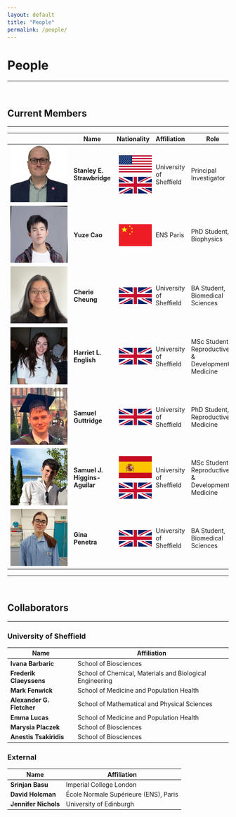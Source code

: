 ```yaml
---
layout: default
title: "People"
permalink: /people/
---
```


# **People**

---

<br>

## Current Members

---

<style>
	.people-table td:first-child,
	.people-table th:first-child {
		width: 130px;
		min-width: 130px;
		max-width: 150px;
	}

	.flag-icon {		
		height: 1%;
		width: auto;
		vertical-align: middle;
		margin: 5px
	}
</style>

<table class="people-table">
  <thead>
    <tr>
      <th></th>
      <th>Name</th>
      <th>Nationality</th>
      <th>Affiliation</th>
      <th>Role</th>
      <th>Year</th>
      <th>Notes</th>
    </tr>
  </thead>
  <tbody>
    <tr>
      <td><img src="/assets/images/people/stanley_strawbridge.jpg" class="people-photo" /></td>
      <td><strong>Stanley E. Strawbridge</strong></td>
      <td>
        <img src="/assets/images/flags/US.png" class="flag-icon" />
        <img src="/assets/images/flags/UK.png" class="flag-icon" />
      </td>
      <td>University of Sheffield</td>
      <td>Principal Investigator</td>
      <td>—</td>
      <td></td>
    </tr>
    <tr>
      <td><img src="/assets/images/people/yuze_cao.jpg" class="people-photo" /></td>
      <td><strong>Yuze Cao</strong></td>
      <td>
	    <img src="/assets/images/flags/CN.png" class="flag-icon" />
	  </td>
      <td>ENS Paris</td>
      <td>PhD Student, Biophysics</td>
      <td>2024</td>
      <td>Primary supervisors: David Holcman, Srinjan Basu</td>
    </tr>
    <tr>
      <td><img src="/assets/images/people/cherie_cheung.jpg" class="people-photo" /></td>
      <td><strong>Cherie Cheung</strong></td>
      <td>
		<img src="/assets/images/flags/UK.png" class="flag-icon" />
	  </td>
      <td>University of Sheffield</td>
      <td>BA Student, Biomedical Sciences</td>
      <td>2025</td>
      <td>Sheffield Undergraduate Research Experience (SURE) Student</td>
    </tr>
    <tr>
      <td><img src="/assets/images/people/harriet_english.jpg" class="people-photo" /></td>
      <td><strong>Harriet L. English</strong></td>
      <td>
		<img src="/assets/images/flags/UK.png" class="flag-icon" />
	  </td>
      <td>University of Sheffield</td>
      <td>MSc Student, Reproductive & Developmental Medicine</td>
      <td>2025</td>
      <td></td>
    </tr>
    <tr>
      <td><img src="/assets/images/people/samuel_guttridge.jpg" class="people-photo" /></td>
      <td><strong>Samuel Guttridge</strong></td>
      <td><img src="/assets/images/flags/UK.png" class="flag-icon" /></td>
      <td>University of Sheffield</td>
      <td>PhD Student, Reproductive Medicine</td>
      <td>2025</td>
      <td>Primary supervisor: Emma Lucas</td>
    </tr>
    <tr>
      <td><img src="/assets/images/people/samuel_higgins-aguilar.jpg" class="people-photo" /></td>
      <td><strong>Samuel J. Higgins-Aguilar</strong></td>
      <td>
        <img src="/assets/images/flags/ES.png" class="flag-icon" />
        <img src="/assets/images/flags/UK.png" class="flag-icon" />
      </td>
      <td>University of Sheffield</td>
      <td>MSc Student, Reproductive & Developmental Medicine</td>
      <td>2025</td>
      <td></td>
    </tr>
    <tr>
      <td><img src="/assets/images/people/gina_penetra.jpg" class="people-photo" /></td>
      <td><strong>Gina Penetra</strong></td>
      <td>
        <img src="/assets/images/flags/UK.png" class="flag-icon" />
      </td>
      <td>University of Sheffield</td>
      <td>BA Student, Biomedical Sciences</td>
      <td>2025</td>
      <td>Co-supervised with Paul J. Gokhale; SURE Student</td>
    </tr>
  </tbody>
</table>


---

<br>

## Collaborators

---

### University of Sheffield

| Name                      | Affiliation                                               |
|---------------------------|-----------------------------------------------------------|
| **Ivana Barbaric**        | School of Biosciences                                     |
| **Frederik Claeyssens**   | School of Chemical, Materials and Biological Engineering  |
| **Mark Fenwick**          | School of Medicine and Population Health                  |
| **Alexander G. Fletcher** | School of Mathematical and Physical Sciences              |
| **Emma Lucas**            | School of Medicine and Population Health                  |
| **Marysia Placzek**       | School of Biosciences                                     |
| **Anestis Tsakiridis**    | School of Biosciences                                     |

### External

| Name                | Affiliation                             |
|---------------------|-----------------------------------------|
| **Srinjan Basu**    | Imperial College London                 |
| **David Holcman**   | École Normale Supérieure (ENS), Paris   |
| **Jennifer Nichols**| University of Edinburgh                 |

